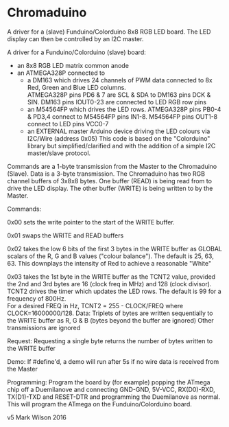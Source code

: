 # Chromaduino
A driver for a (slave) Funduino/Colorduino 8x8 RGB LED board.  The LED display can then be controlled by an I2C master.

A driver for a Funduino/Colorduino (slave) board: 
* an 8x8 RGB LED matrix common anode
* an ATMEGA328P connected to
  * a DM163 which drives 24 channels of PWM data connected to 8x Red, Green and Blue LED columns.  
      ATMEGA328P pins PD6 & 7 are SCL & SDA to DM163 pins DCK & SIN. DM163 pins IOUT0-23 are connected to LED RGB row pins
  * an M54564FP which drives the LED rows.
      ATMEGA328P pins PB0-4 & PD3,4 connect to M54564FP pins IN1-8. M54564FP pins OUT1-8 connect to LED pins VCC0-7
  * an EXTERNAL master Arduino device driving the LED colours via I2C/Wire (address 0x05)
This code is based on the "Colorduino" library but simplified/clarified and with the addition of a simple I2C master/slave protocol.

Commands are a 1-byte transmission from the Master to the Chromaduino (Slave).  Data is a 3-byte transmission. 
The Chromaduino has two RGB channel buffers of 3x8x8 bytes.  One buffer (READ) is being read from to drive the LED display. 
The other buffer (WRITE) is being written to by the Master.

Commands:

0x00 sets the write pointer to the start of the WRITE buffer.

0x01 swaps the WRITE and READ buffers

0x02 takes the low 6 bits of the first 3 bytes in the WRITE buffer as GLOBAL scalars of the R, G and B values ("colour balance"). The default is 25, 63, 63.  This downplays the intensity of Red to achieve a reasonable "White"
      
0x03 takes the 1st byte in the WRITE buffer as the TCNT2 value, provided the 2nd and 3rd bytes are 16 (clock freq in MHz) and 128 (clock divisor). TCNT2 drives the timer which updates the LED rows. The default is 99 for a frequency of 800Hz.  
      For a desired FREQ in Hz, TCNT2 = 255 - CLOCK/FREQ where CLOCK=16000000/128. 
Data:
  Triplets of bytes are written sequentially to the WRITE buffer as R, G & B (bytes beyond the buffer are ignored)
  Other transmissions are ignored
  
Request:
  Requesting a single byte returns the number of bytes written to the WRITE buffer
  
Demo:
  If #define'd, a demo will run after 5s if no wire data is received from the Master

Programming:
Program the board by (for example) popping the ATmega chip off a Duemilanove and connecting 
   GND-GND, 5V-VCC, RX(D0)-RXD, TX(D1)-TXD and RESET-DTR
and programming the Duemilanove as normal.  This will program the ATmega on the Funduino/Colorduino board.

v5 Mark Wilson 2016
